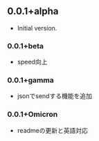 ## 0.0.1+alpha

- Initial version.


### 0.0.1+beta

- speed向上
### 0.0.1+gamma

- jsonでsendする機能を追加


### 0.0.1+Omicron
- readmeの更新と英語対応